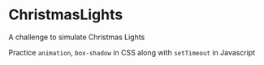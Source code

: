 # ChristmasLights
A challenge to simulate Christmas Lights

Practice `animation`, `box-shadow` in CSS along with `setTimeout` in Javascript
